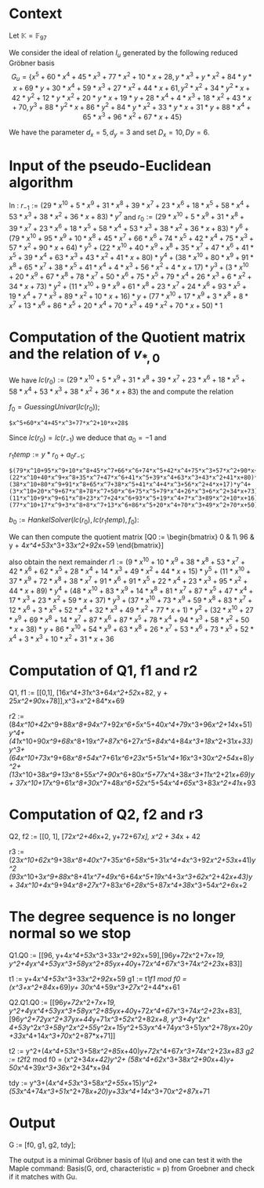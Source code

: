 # Context
Let $\mathbb{K} = \mathbb{F}_{97}$

We consider the ideal of relation $I_u$ generated by the following reduced Gröbner
basis 
$$G_{u} = \{ x^5+60*x^4+45*x^3+77*x^2+10*x+28,y*x^3+y*x^2+84*y*x+69*y+30*x^4+59*x^3+27*x^2+44*x+61,y^2*x^2+34*y^2*x+42*y^2+12*y*x^2+20*y*x+19*y+28*x^4+4*x^3+18*x^2+43*x+70,y^3+88*y^2*x+86*y^2+84*y*x^2+33*y*x+31*y+88*x^4+65*x^3+96*x^2+67*x+45\}$$

We have the parameter $d_x = 5, d_y = 3$ and set $D_x = 10, Dy = 6$.


# Input of the pseudo-Euclidean algorithm
In :
$r_{-1} := (29*x^10+5*x^9+31*x^8+39*x^7+23*x^6+18*x^5+58*x^4+53*x^3+38*x^2+36*x+83)*y^7$
and $r_0 := (29*x^10+5*x^9+31*x^8+39*x^7+23*x^6+18*x^5+58*x^4+53*x^3+38*x^2+36*x+83)*y^6 +
(79*x^10+95*x^9+10*x^8+45*x^7+66*x^6+74*x^5+42*x^4+75*x^3+57*x^2+90*x+64)*y^5 +
(22*x^10+40*x^9+x^8+35*x^7+47*x^6+41*x^5+39*x^4+63*x^3+43*x^2+41*x+80)*y^4 +
(38*x^10+80*x^9+91*x^8+65*x^7+38*x^5+41*x^4+4*x^3+56*x^2+4*x+17)*y^3 +
(3*x^10+20*x^9+67*x^8+78*x^7+50*x^6+75*x^5+79*x^4+26*x^3+6*x^2+34*x+73)*y^2 +
(11*x^10+9*x^9+61*x^8+23*x^7+24*x^6+93*x^5+19*x^4+7*x^3+89*x^2+10*x+16)*y +
(77*x^10+17*x^9+3*x^8+8*x^7+13*x^6+86*x^5+20*x^4+70*x^3+49*x^2+70*x+50)*1$


# Computation of the Quotient matrix and the relation of $v_{\ast, 0}$
We have $lc(r_0) :=
(29*x^10+5*x^9+31*x^8+39*x^7+23*x^6+18*x^5+58*x^4+53*x^3+38*x^2+36*x+83)$ the
and compute the relation 

$f_0 = GuessingUnivar(lc(r_0))$; 
	
	$x^5+60*x^4+45*x^3+77*x^2+10*x+28$

Since $lc(r_0) = lc(r_{-1})$ we deduce that $a_0 = -1$ and 

$r_1temp := y*r_0 + a_0 r_{-1}$; 

	$(79*x^10+95*x^9+10*x^8+45*x^7+66*x^6+74*x^5+42*x^4+75*x^3+57*x^2+90*x+64)*y^6+
	(22*x^10+40*x^9+x^8+35*x^7+47*x^6+41*x^5+39*x^4+63*x^3+43*x^2+41*x+80)*y^5+
	(38*x^10+80*x^9+91*x^8+65*x^7+38*x^5+41*x^4+4*x^3+56*x^2+4*x+17)*y^4+
	(3*x^10+20*x^9+67*x^8+78*x^7+50*x^6+75*x^5+79*x^4+26*x^3+6*x^2+34*x+73)*y^3+
	(11*x^10+9*x^9+61*x^8+23*x^7+24*x^6+93*x^5+19*x^4+7*x^3+89*x^2+10*x+16)*y^2+
	(77*x^10+17*x^9+3*x^8+8*x^7+13*x^6+86*x^5+20*x^4+70*x^3+49*x^2+70*x+50)*y$


$b_0 := HankelSolver(lc(r_0), lc(r_1temp), f_0)$: 

We can then compute the quotient matrix 
\[Q0 := 
\begin{bmatrix}
0 & 1\\ 
96 &  y + 4*x^4+53*x^3+33*x^2+92*x+59
\end{bmatrix}\]

also obtain the next remainder
$r1 := 
(9*x^10+10*x^9+38*x^8+53*x^7+42*x^6+62*x^5+28*x^4+14*x^3+49*x^2+44*x+15)*y^5+
(11*x^10+37*x^9+72*x^8+38*x^7+91*x^6+91*x^5+22*x^4+23*x^3+95*x^2+44*x+89)*y^4+
(48*x^10+83*x^9+14*x^8+81*x^7+87*x^5+47*x^4+17*x^3+23*x^2+59*x+37)*y^3+
(37*x^10+73*x^9+59*x^8+83*x^7+12*x^6+3*x^5+52*x^4+32*x^3+49*x^2+77*x+1)*y^2+
(32*x^10+27*x^9+69*x^8+14*x^7+87*x^6+87*x^5+78*x^4+94*x^3+58*x^2+50*x+38)*y+
86*x^10+54*x^9+63*x^8+26*x^7+53*x^6+73*x^5+52*x^4+3*x^3+10*x^2+31*x+36$

  
# Computation of Q1, f1 and r2 

Q1, f1 := [[0,1], [16*x^4+31*x^3+64*x^2+52*x+82, y + 25*x^2+90*x+78]],x^3+x^2+84*x+69

r2 := (84*x^10+42*x^9+88*x^8+94*x^7+92*x^6+5*x^5+40*x^4+79*x^3+96*x^2+14*x+51)*y^4+
	  (41*x^10+90*x^9+68*x^8+19*x^7+87*x^6+27*x^5+84*x^4+84*x^3+18*x^2+31*x+33)*y^3+
	  (64*x^10+73*x^9+68*x^8+54*x^7+61*x^6+23*x^5+51*x^4+16*x^3+30*x^2+54*x+8)*y^2+
	  (13*x^10+38*x^9+13*x^8+55*x^7+90*x^6+80*x^5+77*x^4+38*x^3+11*x^2+21*x+69)*y+
	  37*x^10+17*x^9+61*x^8+30*x^7+48*x^6+52*x^5+54*x^4+65*x^3+83*x^2+41*x+93

# Computation of Q2, f2 and r3 

Q2, f2 := [[0, 1], [72*x^2+46*x+2, y+72+67*x], x^2 + 34*x + 42

r3 := 
(23*x^10+62*x^9+38*x^8+40*x^7+35*x^6+58*x^5+31*x^4+4*x^3+92*x^2+53*x+41)*y^2
(93*x^10+3*x^9+88*x^8+41*x^7+49*x^6+64*x^5+19*x^4+3*x^3+62*x^2+42*x+43)*y+
34*x^10+4*x^9+94*x^8+27*x^7+83*x^6+28*x^5+87*x^4+38*x^3+54*x^2+6*x+2

# The degree sequence is no longer normal so we stop 

Q1.Q0 := [[96, y+4*x^4+53*x^3+33*x^2+92*x+59],[96*y+72*x^2+7*x+19,
y^2+4*y*x^4+53*y*x^3+58*y*x^2+85*y*x+40*y+72*x^4+67*x^3+74*x^2+23*x+83]]

t1 := y+4*x^4+53*x^3+33*x^2+92*x+59
g1 := t1*f1 mod f0 = (x^3+x^2+84*x+69)*y+ 30*x^4+59*x^3+27*x^2+44*x+61

Q2.Q1.Q0 := [[96*y+72*x^2+7*x+19, y^2+4*y*x^4+53*y*x^3+58*y*x^2+85*y*x+40*y+72*x^4+67*x^3+74*x^2+23*x+83],
	[96*y^2+72*y*x^2+37*y*x+44*y+71*x^3+52*x^2+82*x+8, y^3+4*y^2*x^
4+53*y^2*x^3+58*y^2*x^2+55*y^2*x+15*y^2+53*y*x^4+74*y*x^3+51*y*x^2+78*y*x+20*y+33*x^4+14*x^3+70*x^2+87*x+71]]

t2 := y^2+(4*x^4+53*x^3+58*x^2+85*x+40)*y+72*x^4+67*x^3+74*x^2+23*x+83
g2 := t2*f2 mod f0 =
(x^2+34*x+42)*y^2+
(58*x^4+62*x^3+38*x^2+90*x+4)*y+
50*x^4+39*x^3+36*x^2+34*x+94

tdy := 
y^3+(4*x^4+53*x^3+58*x^2+55*x+15)*y^2+(53*x^4+74*x^3+51*x^2+78*x+20)*y+33*x^4+14*x^3+70*x^2+87*x+71

# Output 
G := [f0, g1, g2, tdy]; 

The output is a minimal Gröbner basis of I(u) and one can test it with the
Maple command: Basis(G, ord, characteristic = p) from Groebner and check if it
matches with Gu. 

